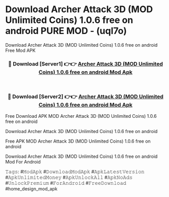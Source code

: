 # Download Archer Attack 3D (MOD Unlimited Coins) 1.0.6 free on android PURE MOD - (uql7o)
Download Archer Attack 3D (MOD Unlimited Coins) 1.0.6 free on android Free Mod APK

<div align="center">
<h3>🔴 Download [Server1] 👉👉 <a href="https://apk-comot.site?title=Archer_Attack_3D_(MOD_Unlimited_Coins)_1.0.6_free_on_android">Archer Attack 3D (MOD Unlimited Coins) 1.0.6 free on android Mod Apk</a></h3><br>

<h3>🔴 Download [Server2] 👉👉 <a href="https://apk-comot.site?title=Archer_Attack_3D_(MOD_Unlimited_Coins)_1.0.6_free_on_android">Archer Attack 3D (MOD Unlimited Coins) 1.0.6 free on android Mod Apk</a></h3>
</div>


Free Download APK MOD Archer Attack 3D (MOD Unlimited Coins) 1.0.6 free on android

Download Archer Attack 3D (MOD Unlimited Coins) 1.0.6 free on android 

Free APK MOD Archer Attack 3D (MOD Unlimited Coins) 1.0.6 free on android 

Download Archer Attack 3D (MOD Unlimited Coins) 1.0.6 free on android Mod For Android

𝚃𝚊𝚐𝚜: #𝙼𝚘𝚍𝙰𝚙𝚔 #𝙳𝚘𝚠𝚗𝚕𝚘𝚊𝚍𝙼𝚘𝚍𝙰𝚙𝚔 #𝙰𝚙𝚔𝙻𝚊𝚝𝚎𝚜𝚝𝚅𝚎𝚛𝚜𝚒𝚘𝚗 #𝙰𝚙𝚔𝚄𝚗𝚕𝚒𝚖𝚒𝚝𝚎𝚍𝙼𝚘𝚗𝚎𝚢 #𝙰𝚙𝚔𝚄𝚗𝚕𝚘𝚌𝚔𝙰𝚕𝚕 #𝙰𝚙𝚔𝙽𝚘𝙰𝚍𝚜 #𝚄𝚗𝚕𝚘𝚌𝚔𝙿𝚛𝚎𝚖𝚒𝚞𝚖 #𝙵𝚘𝚛𝙰𝚗𝚍𝚛𝚘𝚒𝚍 #𝙵𝚛𝚎𝚎𝙳𝚘𝚠𝚗𝚕𝚘𝚊𝚍 #home_design_mod_apk